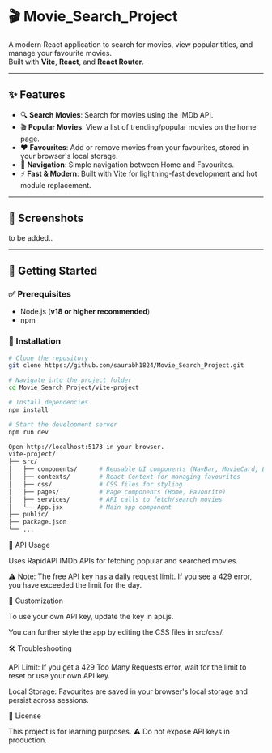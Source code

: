 # 🎬 Movie_Search_Project

A modern React application to search for movies, view popular titles, and manage your favourite movies.  
Built with **Vite**, **React**, and **React Router**.

---

## ✨ Features
- 🔍 **Search Movies**: Search for movies using the IMDb API.  
- 🎬 **Popular Movies**: View a list of trending/popular movies on the home page.  
- ❤️ **Favourites**: Add or remove movies from your favourites, stored in your browser's local storage.  
- 🧭 **Navigation**: Simple navigation between Home and Favourites.  
- ⚡ **Fast & Modern**: Built with Vite for lightning-fast development and hot module replacement.  

---

## 📸 Screenshots
to be added..

---

## 🚀 Getting Started

### ✅ Prerequisites
- Node.js (**v18 or higher recommended**)  
- npm  

### 🔧 Installation
```bash
# Clone the repository
git clone https://github.com/saurabh1824/Movie_Search_Project.git

# Navigate into the project folder
cd Movie_Search_Project/vite-project

# Install dependencies
npm install

# Start the development server
npm run dev

Open http://localhost:5173 in your browser.
vite-project/
├── src/
│   ├── components/      # Reusable UI components (NavBar, MovieCard, ErrorBoundary)
│   ├── contexts/        # React Context for managing favourites
│   ├── css/             # CSS files for styling
│   ├── pages/           # Page components (Home, Favourite)
│   ├── services/        # API calls to fetch/search movies
│   └── App.jsx          # Main app component
├── public/
├── package.json
└── ...

```
🔑 API Usage

Uses RapidAPI IMDb APIs for fetching popular and searched movies.

⚠️ Note: The free API key has a daily request limit.
If you see a 429 error, you have exceeded the limit for the day.


🎨 Customization

To use your own API key, update the key in api.js.

You can further style the app by editing the CSS files in src/css/.


🛠 Troubleshooting

API Limit: If you get a 429 Too Many Requests error, wait for the limit to reset or use your own API key.

Local Storage: Favourites are saved in your browser's local storage and persist across sessions.

📜 License

This project is for learning purposes.
⚠️ Do not expose API keys in production.




